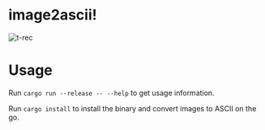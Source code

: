 # image2ascii!
![t-rec](https://user-images.githubusercontent.com/56124831/203855348-698074fc-43b3-4b27-8b18-c13ba04bcd24.gif)


# Usage 
Run `cargo run --release -- --help` to get usage information.

Run `cargo install` to install the binary and convert images to ASCII on the go.
